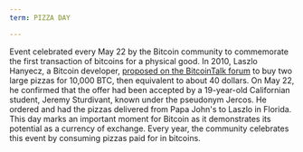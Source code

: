 ```yaml
---
term: PIZZA DAY

---
```

Event celebrated every May 22 by the Bitcoin community to commemorate the first transaction of bitcoins for a physical good. In 2010, Laszlo Hanyecz, a Bitcoin developer, [proposed on the BitcoinTalk forum](https://bitcointalk.org/index.php?topic=137.msg1141#msg1141) to buy two large pizzas for 10,000 BTC, then equivalent to about 40 dollars. On May 22, he confirmed that the offer had been accepted by a 19-year-old Californian student, Jeremy Sturdivant, known under the pseudonym Jercos. He ordered and had the pizzas delivered from Papa John's to Laszlo in Florida. This day marks an important moment for Bitcoin as it demonstrates its potential as a currency of exchange. Every year, the community celebrates this event by consuming pizzas paid for in bitcoins.